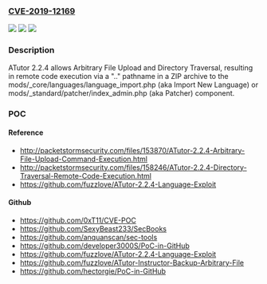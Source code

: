 ### [CVE-2019-12169](https://cve.mitre.org/cgi-bin/cvename.cgi?name=CVE-2019-12169)
![](https://img.shields.io/static/v1?label=Product&message=n%2Fa&color=blue)
![](https://img.shields.io/static/v1?label=Version&message=n%2Fa&color=blue)
![](https://img.shields.io/static/v1?label=Vulnerability&message=n%2Fa&color=brighgreen)

### Description

ATutor 2.2.4 allows Arbitrary File Upload and Directory Traversal, resulting in remote code execution via a ".." pathname in a ZIP archive to the mods/_core/languages/language_import.php (aka Import New Language) or mods/_standard/patcher/index_admin.php (aka Patcher) component.

### POC

#### Reference
- http://packetstormsecurity.com/files/153870/ATutor-2.2.4-Arbitrary-File-Upload-Command-Execution.html
- http://packetstormsecurity.com/files/158246/ATutor-2.2.4-Directory-Traversal-Remote-Code-Execution.html
- https://github.com/fuzzlove/ATutor-2.2.4-Language-Exploit

#### Github
- https://github.com/0xT11/CVE-POC
- https://github.com/SexyBeast233/SecBooks
- https://github.com/anquanscan/sec-tools
- https://github.com/developer3000S/PoC-in-GitHub
- https://github.com/fuzzlove/ATutor-2.2.4-Language-Exploit
- https://github.com/fuzzlove/ATutor-Instructor-Backup-Arbitrary-File
- https://github.com/hectorgie/PoC-in-GitHub

